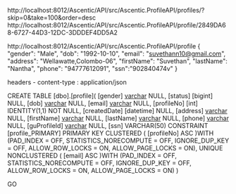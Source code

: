 http://localhost:8012/Ascentic/API/src/Ascentic.ProfileAPI/profiles/?skip=0&take=100&order=desc
http://localhost:8012/Ascentic/API/src/Ascentic.ProfileAPI/profile/2849DA68-6727-44D3-12DC-3DDDEF4DD5A2

http://localhost:8012/Ascentic/API/src/Ascentic.ProfileAPI/profile
{
	"gender": "Male",
	"dob": "1992-10-10",
	"email": "suvethann10@gmail.com",
	"address": "Wellawatte,Colombo-06",
	"firstName": "Suvethan",
	"lastName": "Nantha",
	"phone": "94777612091",
	"ssn":"902840474v"
}

headers - content-type : application/json

CREATE TABLE [dbo].[profile](
	[gender] [varchar](250) NULL,
	[status] [bigint] NULL,
	[dob] [varchar](250) NULL,
	[email] [varchar](250) NULL,
	[profileNo] [int] IDENTITY(1,1) NOT NULL,
	[createdDate] [datetime] NULL,
	[address] [varchar](250) NULL,
	[firstName] [varchar](250) NULL,
	[lastName] [varchar](250) NULL,
	[phone] [varchar](250) NULL,
	[guProfileId] [varchar](MAX) NULL,
	[ssn] VARCHAR(50)
 CONSTRAINT [profile_PRIMARY] PRIMARY KEY CLUSTERED 
(
	[profileNo] ASC
)WITH (PAD_INDEX = OFF, STATISTICS_NORECOMPUTE = OFF, IGNORE_DUP_KEY = OFF, ALLOW_ROW_LOCKS = ON, ALLOW_PAGE_LOCKS = ON),
UNIQUE NONCLUSTERED 
(
	[email] ASC
)WITH (PAD_INDEX = OFF, STATISTICS_NORECOMPUTE = OFF, IGNORE_DUP_KEY = OFF, ALLOW_ROW_LOCKS = ON, ALLOW_PAGE_LOCKS = ON)
)

GO